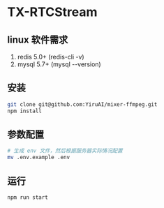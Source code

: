 # TX-RTCStream

## linux 软件需求

1. redis 5.0+ (redis-cli -v)
2. mysql 5.7+ (mysql --version)

## 安装

```bash
git clone git@github.com:YiruAI/mixer-ffmpeg.git
npm install
```

## 参数配置

```bash
# 生成 env 文件，然后根据服务器实际情况配置
mv .env.example .env
```

## 运行

```bash
npm run start
```
